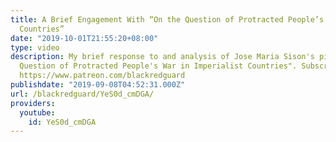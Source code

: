 ```yaml
---
title: A Brief Engagement With “On the Question of Protracted People’s War in Imperialist
  Countries”
date: "2019-10-01T21:55:20+08:00"
type: video
description: My brief response to and analysis of Jose Maria Sison's piece "On the
  Question of Protracted People's War in Imperialist Countries". Subscribe to my patreon.
  https://www.patreon.com/blackredguard
publishdate: "2019-09-08T04:52:31.000Z"
url: /blackredguard/YeS0d_cmDGA/
providers:
  youtube:
    id: YeS0d_cmDGA
---
```

